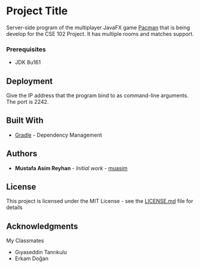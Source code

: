 # Project Title

Server-side program of the multiplayer JavaFX game [Pacman](https://github.com/gysddn/PacmanUI) that is being develop for the CSE 102 Project. It has multiple rooms and matches support. 

### Prerequisites

* JDK 8u161

## Deployment

Give the IP address that the program bind to as command-line arguments. The port is 2242.

## Built With

* [Gradle](https://maven.apache.org/) - Dependency Management

## Authors

* **Mustafa Asim Reyhan** - *Initial work* - [muasim](https://github.com/muasim)

## License

This project is licensed under the MIT License - see the [LICENSE.md](LICENSE.md) file for details

## Acknowledgments

My Classmates 
* Gıyaseddin Tanrıkulu
* Erkam Doğan
